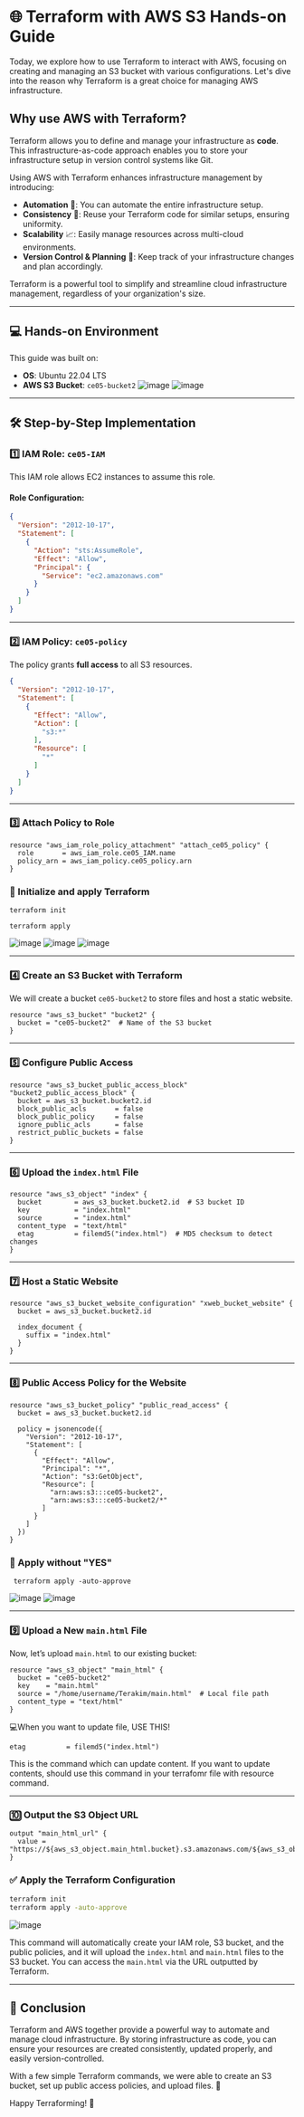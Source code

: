 
# 🌐 Terraform with AWS S3 Hands-on Guide

Today, we explore how to use Terraform to interact with AWS, focusing on creating and managing an S3 bucket with various configurations. Let's dive into the reason why Terraform is a great choice for managing AWS infrastructure.

## Why use AWS with Terraform?

Terraform allows you to define and manage your infrastructure as **code**. This infrastructure-as-code approach enables you to store your infrastructure setup in version control systems like Git. 

Using AWS with Terraform enhances infrastructure management by introducing:
- **Automation** 🤖: You can automate the entire infrastructure setup.
- **Consistency** 🔄: Reuse your Terraform code for similar setups, ensuring uniformity.
- **Scalability** 📈: Easily manage resources across multi-cloud environments.
- **Version Control & Planning** 📝: Keep track of your infrastructure changes and plan accordingly.

Terraform is a powerful tool to simplify and streamline cloud infrastructure management, regardless of your organization's size.

---

## 💻 Hands-on Environment

This guide was built on:
- **OS**: Ubuntu 22.04 LTS
- **AWS S3 Bucket**: `ce05-bucket2`
![image](https://github.com/user-attachments/assets/ce0cf0e6-6257-4c69-8090-20ce8974693c)
![image](https://github.com/user-attachments/assets/146275b8-022e-4206-920e-9a553d86a753)


---

## 🛠️ Step-by-Step Implementation

### 1️⃣ IAM Role: `ce05-IAM`

This IAM role allows EC2 instances to assume this role.

#### Role Configuration:

```json
{
  "Version": "2012-10-17",
  "Statement": [
    {
      "Action": "sts:AssumeRole",
      "Effect": "Allow",
      "Principal": {
        "Service": "ec2.amazonaws.com"
      }
    }
  ]
}
```

---

### 2️⃣ IAM Policy: `ce05-policy`

The policy grants **full access** to all S3 resources.

```json
{
  "Version": "2012-10-17",
  "Statement": [
    {
      "Effect": "Allow",
      "Action": [
        "s3:*"
      ],
      "Resource": [
        "*"
      ]
    }
  ]
}
```

---

### 3️⃣ Attach Policy to Role

```hcl
resource "aws_iam_role_policy_attachment" "attach_ce05_policy" {
  role       = aws_iam_role.ce05_IAM.name
  policy_arn = aws_iam_policy.ce05_policy.arn
}
```
### 🤖 Initialize and apply Terraform
```hcl
terraform init

terraform apply

```
![image](https://github.com/user-attachments/assets/b04ceea5-944f-41d0-bf8d-5e147c162782)
![image](https://github.com/user-attachments/assets/428e7788-2790-491f-bd2b-e8a93e2d1665)
![image](https://github.com/user-attachments/assets/d8355adb-8e54-499f-bae3-f7f057524f70)

---

### 4️⃣ Create an S3 Bucket with Terraform

We will create a bucket `ce05-bucket2` to store files and host a static website.

```hcl
resource "aws_s3_bucket" "bucket2" {
  bucket = "ce05-bucket2"  # Name of the S3 bucket
}
```

---

### 5️⃣ Configure Public Access

```hcl
resource "aws_s3_bucket_public_access_block" "bucket2_public_access_block" {
  bucket = aws_s3_bucket.bucket2.id
  block_public_acls       = false
  block_public_policy     = false
  ignore_public_acls      = false
  restrict_public_buckets = false
}
```

---

### 6️⃣ Upload the `index.html` File

```hcl
resource "aws_s3_object" "index" {
  bucket        = aws_s3_bucket.bucket2.id  # S3 bucket ID
  key           = "index.html"
  source        = "index.html"
  content_type  = "text/html"
  etag          = filemd5("index.html")  # MD5 checksum to detect changes
}
```

---

### 7️⃣ Host a Static Website

```hcl
resource "aws_s3_bucket_website_configuration" "xweb_bucket_website" {
  bucket = aws_s3_bucket.bucket2.id

  index_document {
    suffix = "index.html"
  }
}
```

---

### 8️⃣ Public Access Policy for the Website

```hcl
resource "aws_s3_bucket_policy" "public_read_access" {
  bucket = aws_s3_bucket.bucket2.id

  policy = jsonencode({
    "Version": "2012-10-17",
    "Statement": [
      {
        "Effect": "Allow",
        "Principal": "*",
        "Action": "s3:GetObject",
        "Resource": [
          "arn:aws:s3:::ce05-bucket2",
          "arn:aws:s3:::ce05-bucket2/*"
        ]
      }
    ]
  })
}
```

### 🤖 Apply without "YES"
```hcl
 terraform apply -auto-approve
```
![image](https://github.com/user-attachments/assets/74bc72b1-499a-4ef0-8f87-f48da2af2140)
![image](https://github.com/user-attachments/assets/cc01def0-26b1-4d97-a840-3bffc43963dd)

---

### 9️⃣ Upload a New `main.html` File

Now, let’s upload `main.html` to our existing bucket:

```hcl
resource "aws_s3_object" "main_html" {
  bucket = "ce05-bucket2"
  key    = "main.html"
  source = "/home/username/Terakim/main.html"  # Local file path
  content_type = "text/html"
}
```

💻When you want to update file, USE THIS!
```hcl
etag          = filemd5("index.html")
```
This is the command which can update content. If you want to update contents, should use this command in your terrafomr file with resource command.

---

### 🔟 Output the S3 Object URL

```hcl
output "main_html_url" {
  value = "https://${aws_s3_object.main_html.bucket}.s3.amazonaws.com/${aws_s3_object.main_html.key}"
}
```

### ✅ Apply the Terraform Configuration

```bash
terraform init
terraform apply -auto-approve
```

![image](https://github.com/user-attachments/assets/b6278337-f0c0-4d1b-8c41-59ba301001c6)

This command will automatically create your IAM role, S3 bucket, and the public policies, and it will upload the `index.html` and `main.html` files to the S3 bucket. You can access the `main.html` via the URL outputted by Terraform.

---

## 📝 Conclusion

Terraform and AWS together provide a powerful way to automate and manage cloud infrastructure. By storing infrastructure as code, you can ensure your resources are created consistently, updated properly, and easily version-controlled. 

With a few simple Terraform commands, we were able to create an S3 bucket, set up public access policies, and upload files. 🎉

Happy Terraforming! 🚀
